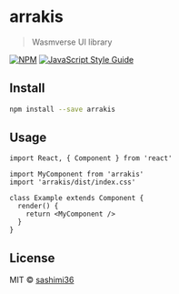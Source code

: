 # arrakis

> Wasmverse UI library

[![NPM](https://img.shields.io/npm/v/arrakis.svg)](https://www.npmjs.com/package/arrakis) [![JavaScript Style Guide](https://img.shields.io/badge/code_style-standard-brightgreen.svg)](https://standardjs.com)

## Install

```bash
npm install --save arrakis
```

## Usage

```tsx
import React, { Component } from 'react'

import MyComponent from 'arrakis'
import 'arrakis/dist/index.css'

class Example extends Component {
  render() {
    return <MyComponent />
  }
}
```

## License

MIT © [sashimi36](https://github.com/sashimi36)

